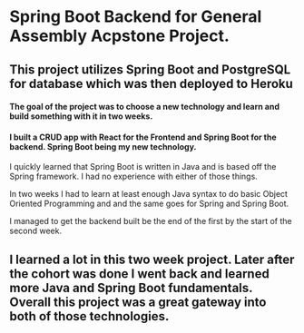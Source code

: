 # Spring Boot Backend for General Assembly Acpstone Project.

## This project utilizes Spring Boot and PostgreSQL for database which was then deployed to Heroku

#### The goal of the project was to choose a new technology and learn and build something with it in two weeks.

#### I built a CRUD app with React for the Frontend and Spring Boot for the backend. Spring Boot being my new technology.

I quickly learned that Spring Boot is written in Java and is based off the Spring framework. I had no experience with either of those things.

In two weeks I had to learn at least enough Java syntax to do basic Object Oriented Programming and and the same goes for Spring and Spring Boot.

I managed to get the backend built be the end of the first by the start of the second week.

## I learned a lot in this two week project. Later after the cohort was done I went back and learned more Java and Spring Boot fundamentals. Overall this project was a great gateway into both of those technologies.

